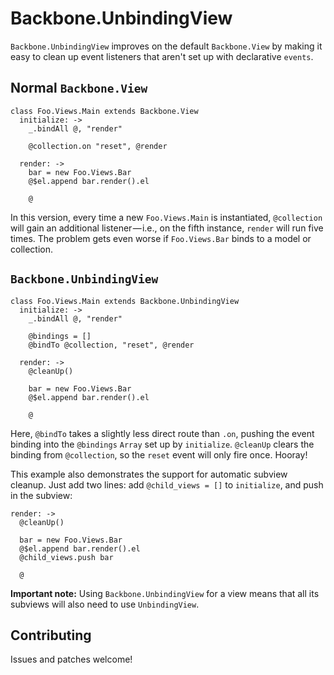 # Backbone.UnbindingView

`Backbone.UnbindingView` improves on the default `Backbone.View` by making it
easy to clean up event listeners that aren't set up with declarative `events`.

## Normal `Backbone.View`

    class Foo.Views.Main extends Backbone.View
      initialize: ->
        _.bindAll @, "render"

        @collection.on "reset", @render

      render: ->
        bar = new Foo.Views.Bar
        @$el.append bar.render().el

        @

In this version, every time a new `Foo.Views.Main` is instantiated,
`@collection` will gain an additional listener — i.e., on the fifth instance,
`render` will run five times. The problem gets even worse if `Foo.Views.Bar`
binds to a model or collection.

## `Backbone.UnbindingView`

    class Foo.Views.Main extends Backbone.UnbindingView
      initialize: ->
        _.bindAll @, "render"

        @bindings = []
        @bindTo @collection, "reset", @render

      render: ->
        @cleanUp()

        bar = new Foo.Views.Bar
        @$el.append bar.render().el

        @

Here, `@bindTo` takes a slightly less direct route than `.on`, pushing the
event binding into the `@bindings` `Array` set up by `initialize`. `@cleanUp`
clears the binding from `@collection`, so the `reset` event will only fire
once. Hooray!

This example also demonstrates the support for automatic subview cleanup. Just
add two lines: add `@child_views = []` to `initialize`, and push in the
subview:

    render: ->
      @cleanUp()

      bar = new Foo.Views.Bar
      @$el.append bar.render().el
      @child_views.push bar

      @

**Important note:** Using `Backbone.UnbindingView` for a view means that all
its subviews will also need to use `UnbindingView`.

## Contributing

Issues and patches welcome!
